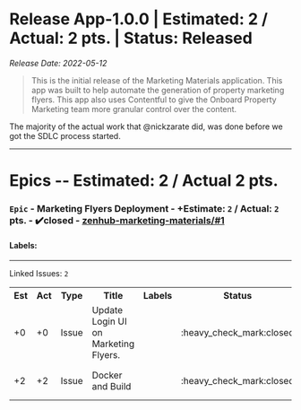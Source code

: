 # Release App-1.0.0 | Estimated: 2 / Actual: 2 pts. | Status: Released
_Release Date: 2022-05-12_
 > This is the initial release of the Marketing Materials application.
This app was built to help automate the generation of property marketing flyers.
This app also uses Contentful to give the Onboard Property Marketing team more granular control over the content.


The majority of the actual work that @nickzarate did, was done before we got the SDLC process started.

---
# Epics -- Estimated: 2 / Actual 2 pts.
### `Epic` - Marketing Flyers Deployment - +Estimate: `2` / Actual: `2` pts. - :heavy_check_mark:closed - [zenhub-marketing-materials/#1](https://github.com/OnboardRS/zenhub-marketing-materials/issues/1)
 > 

#### Labels: 
---
Linked Issues: `2`
<p>
<table>
<tr><th>Est</th><th>Act</th><th>Type</th><th>Title</th><th>Labels</th><th>Status</th><th>Link</th></tr>
<tr><td>+0</td><td>+0</td><td>Issue</td><td>Update Login UI on Marketing Flyers.</td><td></td><td>:heavy_check_mark:closed</td><td><a href="https://github.com/OnboardRS/zenhub-marketing-materials/issues/2">zenhub-marketing-materials/#2</a></td> </tr>
<tr><td>+2</td><td>+2</td><td>Issue</td><td>Docker and Build</td><td></td><td>:heavy_check_mark:closed</td><td><a href="https://github.com/OnboardRS/zenhub-marketing-materials/issues/6">zenhub-marketing-materials/#6</a></td> </tr>
</table>
</p>



